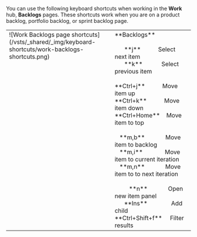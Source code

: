 
<a id="work-backlog-shortcuts"></a>

You can use the following keyboard shortcuts when working in the **Work** hub, **Backlogs** pages. These shortcuts work when you are on a product backlog, portfolio backlog, or sprint backlog page.    


<table width="70%">
<tbody valign="top">
<tr>
<td>![Work Backlogs page shortcuts](/vsts/_shared/_img/keyboard-shortcuts/work-backlogs-shortcuts.png)</td>
<td>
**Backlogs**<br/><br/>
&nbsp;&nbsp;&nbsp;&nbsp;&nbsp;&nbsp;**j**&nbsp;&nbsp;&nbsp;&nbsp;&nbsp;&nbsp;&nbsp;&nbsp;&nbsp;&nbsp;&nbsp;Select next item<br/>
&nbsp;&nbsp;&nbsp;&nbsp;&nbsp;&nbsp;**k**&nbsp;&nbsp;&nbsp;&nbsp;&nbsp;&nbsp;&nbsp;&nbsp;&nbsp;&nbsp;&nbsp;&nbsp;Select previous item<br/>
<br/>
**Ctrl+j**&nbsp;&nbsp;&nbsp;&nbsp;&nbsp;&nbsp;&nbsp;&nbsp;&nbsp;&nbsp;&nbsp;Move item up<br/>
**Ctrl+k**&nbsp;&nbsp;&nbsp;&nbsp;&nbsp;&nbsp;&nbsp;&nbsp;&nbsp;&nbsp;&nbsp;Move item down<br/>
**Ctrl+Home**&nbsp;&nbsp;&nbsp;&nbsp;Move item to top<br/>
<br/>
&nbsp;&nbsp;&nbsp;**m,b**&nbsp;&nbsp;&nbsp;&nbsp;&nbsp;&nbsp;&nbsp;&nbsp;&nbsp;&nbsp;&nbsp;&nbsp;&nbsp;Move item to backlog<br/>
&nbsp;&nbsp;&nbsp;**m,i**&nbsp;&nbsp;&nbsp;&nbsp;&nbsp;&nbsp;&nbsp;&nbsp;&nbsp;&nbsp;&nbsp;&nbsp;&nbsp;&nbsp;Move item to current iteration<br/>
&nbsp;&nbsp;&nbsp;**m,n**&nbsp;&nbsp;&nbsp;&nbsp;&nbsp;&nbsp;&nbsp;&nbsp;&nbsp;&nbsp;&nbsp;&nbsp;&nbsp;Move item to to next iteration<br/>
<br/>
&nbsp;&nbsp;&nbsp;&nbsp;&nbsp;&nbsp;&nbsp;&nbsp;&nbsp;**n**&nbsp;&nbsp;&nbsp;&nbsp;&nbsp;&nbsp;&nbsp;&nbsp;&nbsp;&nbsp;&nbsp;&nbsp;&nbsp;Open new item panel<br/>
&nbsp;&nbsp;&nbsp;&nbsp;&nbsp;&nbsp;**Ins**&nbsp;&nbsp;&nbsp;&nbsp;&nbsp;&nbsp;&nbsp;&nbsp;&nbsp;&nbsp;&nbsp;&nbsp;&nbsp;&nbsp;&nbsp;Add child<br/>
**Ctrl+Shift+f**&nbsp;&nbsp;&nbsp;&nbsp;&nbsp;Filter results  
  
</td>
</tr>
</tbody>
</table>
